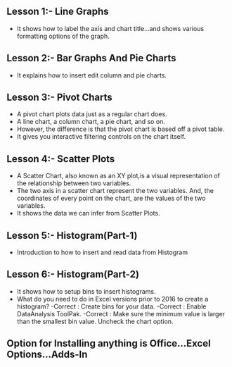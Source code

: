 ## **Lesson 1:- Line Graphs**

- It shows how to label the axis and chart title...and shows various formatting options of the graph.

## **Lesson 2:- Bar Graphs And Pie Charts**

- It explains how to insert edit column and pie charts.

## **Lesson 3:- Pivot Charts**

- A pivot chart plots data just as a regular chart does. 
- A line chart, a column chart, a pie chart, and so on. 
- However, the difference is that the pivot chart is based off a pivot table. 
- It gives you interactive filtering controls on the chart itself. 

## **Lesson 4:- Scatter Plots**

- A Scatter Chart, also known as an XY plot,is a visual representation of the relationship between two variables.
- The two axis in a scatter chart represent the two variables. And, the coordinates of every point on the chart, are the values of the two variables.
- It shows the data we can infer from Scatter Plots.

## **Lesson 5:- Histogram(Part-1)**

- Introduction to how to insert and read data from Histogram

## **Lesson 6:- Histogram(Part-2)**

- It shows how to setup bins to insert histograms.
- What do you need to do in Excel versions prior to 2016 to create a histogram?
         -Correct : Create bins for your data.
         -Correct : Enable DataAnalysis ToolPak.
         -Correct : Make sure the minimum value is larger than the smallest bin value.
               Uncheck the chart option.
               
 ## **Option for Installing anything is Office...Excel Options...Adds-In**


 
